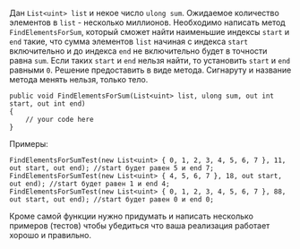 Дан ```List<uint> list``` и некое число ```ulong sum```. Ожидаемое количество элементов в ```list``` - несколько миллионов. 
Необходимо написать метод ```FindElementsForSum```, который сможет найти наименьшие индексы ```start``` и ```end``` такие, что сумма элементов ```list``` начиная с индекса ```start``` включительно и до индекса ```end``` не включительно будет в точности равна ```sum```. Если таких ```start``` и ```end``` нельзя найти, то установить ```start``` и ```end``` равными ```0```. Решение предоставить в виде метода. Сигнаруту и название метода менять нельзя, только тело.

```
public void FindElementsForSum(List<uint> list, ulong sum, out int start, out int end)
{
	// your code here
}
```

Примеры:
```
FindElementsForSumTest(new List<uint> { 0, 1, 2, 3, 4, 5, 6, 7 }, 11, out start, out end); //start будет равен 5 и end 7;
FindElementsForSumTest(new List<uint> { 4, 5, 6, 7 }, 18, out start, out end); //start будет равен 1 и end 4;
FindElementsForSumTest(new List<uint> { 0, 1, 2, 3, 4, 5, 6, 7 }, 88, out start, out end); //start будет равен 0 и end 0;
```

Кроме самой функции нужно придумать и написать несколько примеров (тестов) чтобы убедиться что ваша реализация работает хорошо и правильно.